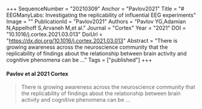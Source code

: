 +++
SequenceNumber = "20210309"
Anchor = "Pavlov2021"
Title = "# EEGManyLabs: Investigating the replicability of influential EEG experiments"
Image = ""
PublicationId = "Pavlov2021"
Authors = "Pavlov YG,Adamian N,Appelhoff S,Arvaneh M,et al."
Journal = "Cortex"
Year = "2021"
DOI = "10.1016/j.cortex.2021.03.013"
DoiUrl = "https://dx.doi.org/10.1016/j.cortex.2021.03.013"
Abstract = "There is growing awareness across the neuroscience community that the replicability of findings about the relationship between brain activity and cognitive phenomena can be …"
Tags = ["published"]
+++
#### Pavlov et al 2021 Cortex

> There is growing awareness across the neuroscience community that the replicability of findings about the relationship between brain activity and cognitive phenomena can be …